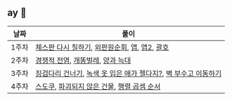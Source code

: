 ## ay 🌼 

| 날짜  | 풀이                                                         |
| ----- | ------------------------------------------------------------ |
| 1주차 | [체스판 다시 칠하기](1주차/체스판다시칠하기.java), [외판원순회](1주차/외판원순회.java), [앱](1주차/앱.java), [앱2](1주차/앱2.java), [괄호](1주차/괄호.java) |
| 2주차 | [경쟁적 전염](2주차/경쟁적전염.java), [개똥벌레](2주차/개똥벌레.java), [양과 늑대](2주차/양과늑대.java) |
| 3주차 | [징검다리 건너기](3주차/징검다리건너기.java), [녹색 옷 입은 애가 젤다지?](3주차/녹색옷입은애가젤다지.java), [벽 부수고 이동하기](3주차/벽부수고이동하기.java) |
| 4주차 | [스도쿠](4주차/스도쿠.java), [파괴되지 않은 건물](4주차/파괴되지않은건물.java), [행렬 곱셈 순서](행렬곱셈순서.java) |